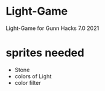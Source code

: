 # Light-Game

Light-Game for Gunn Hacks 7.0 2021

# sprites needed

-   Stone
-   colors of Light
-   color filter
